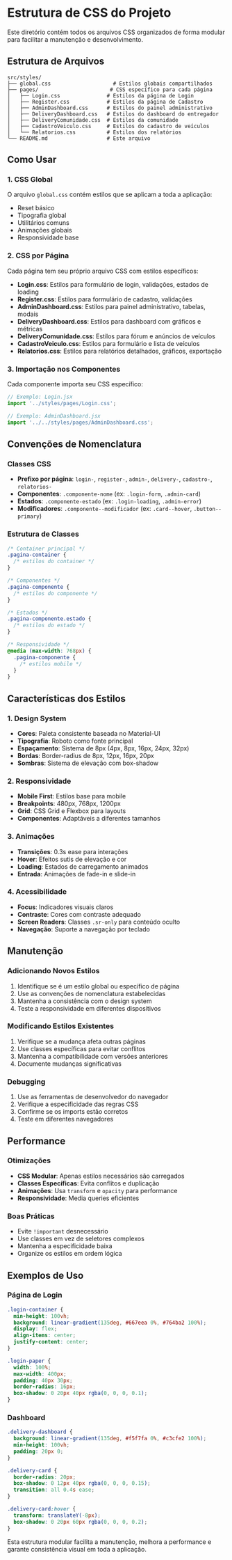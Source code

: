 # Estrutura de CSS do Projeto

Este diretório contém todos os arquivos CSS organizados de forma modular para facilitar a manutenção e desenvolvimento.

## Estrutura de Arquivos

```
src/styles/
├── global.css                    # Estilos globais compartilhados
├── pages/                       # CSS específico para cada página
│   ├── Login.css               # Estilos da página de Login
│   ├── Register.css            # Estilos da página de Cadastro
│   ├── AdminDashboard.css      # Estilos do painel administrativo
│   ├── DeliveryDashboard.css   # Estilos do dashboard do entregador
│   ├── DeliveryComunidade.css  # Estilos da comunidade
│   ├── CadastroVeiculo.css     # Estilos do cadastro de veículos
│   └── Relatorios.css          # Estilos dos relatórios
└── README.md                   # Este arquivo
```

## Como Usar

### 1. CSS Global
O arquivo `global.css` contém estilos que se aplicam a toda a aplicação:
- Reset básico
- Tipografia global
- Utilitários comuns
- Animações globais
- Responsividade base

### 2. CSS por Página
Cada página tem seu próprio arquivo CSS com estilos específicos:
- **Login.css**: Estilos para formulário de login, validações, estados de loading
- **Register.css**: Estilos para formulário de cadastro, validações
- **AdminDashboard.css**: Estilos para painel administrativo, tabelas, modais
- **DeliveryDashboard.css**: Estilos para dashboard com gráficos e métricas
- **DeliveryComunidade.css**: Estilos para fórum e anúncios de veículos
- **CadastroVeiculo.css**: Estilos para formulário e lista de veículos
- **Relatorios.css**: Estilos para relatórios detalhados, gráficos, exportação

### 3. Importação nos Componentes
Cada componente importa seu CSS específico:

```jsx
// Exemplo: Login.jsx
import '../styles/pages/Login.css';

// Exemplo: AdminDashboard.jsx
import '../../styles/pages/AdminDashboard.css';
```

## Convenções de Nomenclatura

### Classes CSS
- **Prefixo por página**: `login-`, `register-`, `admin-`, `delivery-`, `cadastro-`, `relatorios-`
- **Componentes**: `.componente-nome` (ex: `.login-form`, `.admin-card`)
- **Estados**: `.componente-estado` (ex: `.login-loading`, `.admin-error`)
- **Modificadores**: `.componente--modificador` (ex: `.card--hover`, `.button--primary`)

### Estrutura de Classes
```css
/* Container principal */
.pagina-container {
  /* estilos do container */
}

/* Componentes */
.pagina-componente {
  /* estilos do componente */
}

/* Estados */
.pagina-componente.estado {
  /* estilos do estado */
}

/* Responsividade */
@media (max-width: 768px) {
  .pagina-componente {
    /* estilos mobile */
  }
}
```

## Características dos Estilos

### 1. Design System
- **Cores**: Paleta consistente baseada no Material-UI
- **Tipografia**: Roboto como fonte principal
- **Espaçamento**: Sistema de 8px (4px, 8px, 16px, 24px, 32px)
- **Bordas**: Border-radius de 8px, 12px, 16px, 20px
- **Sombras**: Sistema de elevação com box-shadow

### 2. Responsividade
- **Mobile First**: Estilos base para mobile
- **Breakpoints**: 480px, 768px, 1200px
- **Grid**: CSS Grid e Flexbox para layouts
- **Componentes**: Adaptáveis a diferentes tamanhos

### 3. Animações
- **Transições**: 0.3s ease para interações
- **Hover**: Efeitos sutis de elevação e cor
- **Loading**: Estados de carregamento animados
- **Entrada**: Animações de fade-in e slide-in

### 4. Acessibilidade
- **Focus**: Indicadores visuais claros
- **Contraste**: Cores com contraste adequado
- **Screen Readers**: Classes `.sr-only` para conteúdo oculto
- **Navegação**: Suporte a navegação por teclado

## Manutenção

### Adicionando Novos Estilos
1. Identifique se é um estilo global ou específico de página
2. Use as convenções de nomenclatura estabelecidas
3. Mantenha a consistência com o design system
4. Teste a responsividade em diferentes dispositivos

### Modificando Estilos Existentes
1. Verifique se a mudança afeta outras páginas
2. Use classes específicas para evitar conflitos
3. Mantenha a compatibilidade com versões anteriores
4. Documente mudanças significativas

### Debugging
1. Use as ferramentas de desenvolvedor do navegador
2. Verifique a especificidade das regras CSS
3. Confirme se os imports estão corretos
4. Teste em diferentes navegadores

## Performance

### Otimizações
- **CSS Modular**: Apenas estilos necessários são carregados
- **Classes Específicas**: Evita conflitos e duplicação
- **Animações**: Usa `transform` e `opacity` para performance
- **Responsividade**: Media queries eficientes

### Boas Práticas
- Evite `!important` desnecessário
- Use classes em vez de seletores complexos
- Mantenha a especificidade baixa
- Organize os estilos em ordem lógica

## Exemplos de Uso

### Página de Login
```css
.login-container {
  min-height: 100vh;
  background: linear-gradient(135deg, #667eea 0%, #764ba2 100%);
  display: flex;
  align-items: center;
  justify-content: center;
}

.login-paper {
  width: 100%;
  max-width: 400px;
  padding: 40px 30px;
  border-radius: 16px;
  box-shadow: 0 20px 40px rgba(0, 0, 0, 0.1);
}
```

### Dashboard
```css
.delivery-dashboard {
  background: linear-gradient(135deg, #f5f7fa 0%, #c3cfe2 100%);
  min-height: 100vh;
  padding: 20px 0;
}

.delivery-card {
  border-radius: 20px;
  box-shadow: 0 12px 40px rgba(0, 0, 0, 0.15);
  transition: all 0.4s ease;
}

.delivery-card:hover {
  transform: translateY(-8px);
  box-shadow: 0 20px 60px rgba(0, 0, 0, 0.2);
}
```

Esta estrutura modular facilita a manutenção, melhora a performance e garante consistência visual em toda a aplicação.










